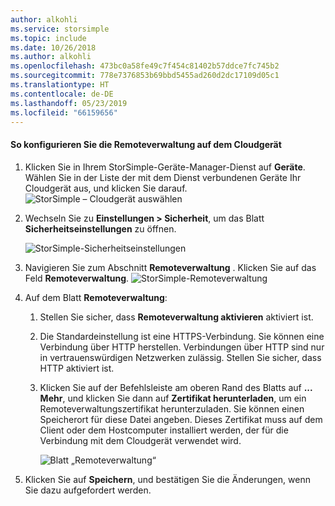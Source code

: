 ```yaml
---
author: alkohli
ms.service: storsimple
ms.topic: include
ms.date: 10/26/2018
ms.author: alkohli
ms.openlocfilehash: 473bc0a58fe49c7f454c81402b57ddce7fc745b2
ms.sourcegitcommit: 778e7376853b69bbd5455ad260d2dc17109d05c1
ms.translationtype: HT
ms.contentlocale: de-DE
ms.lasthandoff: 05/23/2019
ms.locfileid: "66159656"
---
```

#### <a name="to-configure-remote-management-on-cloud-appliance"></a>So konfigurieren Sie die Remoteverwaltung auf dem Cloudgerät

1. Klicken Sie in Ihrem StorSimple-Geräte-Manager-Dienst auf **Geräte**. Wählen Sie in der Liste der mit dem Dienst verbundenen Geräte Ihr Cloudgerät aus, und klicken Sie darauf.
    ![StorSimple – Cloudgerät auswählen](./media/storsimple-8000-configure-remote-management-http-device/sca-remote-manage1.png)

2. Wechseln Sie zu **Einstellungen > Sicherheit**, um das Blatt **Sicherheitseinstellungen** zu öffnen.

     ![StorSimple-Sicherheitseinstellungen](./media/storsimple-8000-configure-remote-management-http-device/sca-remote-manage2.png)

3. Navigieren Sie zum Abschnitt **Remoteverwaltung** . Klicken Sie auf das Feld **Remoteverwaltung**.
     ![StorSimple-Remoteverwaltung](./media/storsimple-8000-configure-remote-management-http-device/sca-remote-manage3.png)

4. Auf dem Blatt **Remoteverwaltung**:

    1. Stellen Sie sicher, dass **Remoteverwaltung aktivieren** aktiviert ist.
    2. Die Standardeinstellung ist eine HTTPS-Verbindung. Sie können eine Verbindung über HTTP herstellen. Verbindungen über HTTP sind nur in vertrauenswürdigen Netzwerken zulässig. Stellen Sie sicher, dass HTTP aktiviert ist.
    3. Klicken Sie auf der Befehlsleiste am oberen Rand des Blatts auf **... Mehr**, und klicken Sie dann auf **Zertifikat herunterladen**, um ein Remoteverwaltungszertifikat herunterzuladen. Sie können einen Speicherort für diese Datei angeben. Dieses Zertifikat muss auf dem Client oder dem Hostcomputer installiert werden, der für die Verbindung mit dem Cloudgerät verwendet wird.

        ![Blatt „Remoteverwaltung“](./media/storsimple-8000-configure-remote-management-http-device/sca-remote-manage4.png)
5. Klicken Sie auf **Speichern**, und bestätigen Sie die Änderungen, wenn Sie dazu aufgefordert werden.